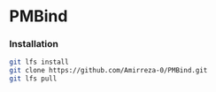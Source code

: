 # PMBind

### Installation
```bash
git lfs install
git clone https://github.com/Amirreza-0/PMBind.git
git lfs pull
```

